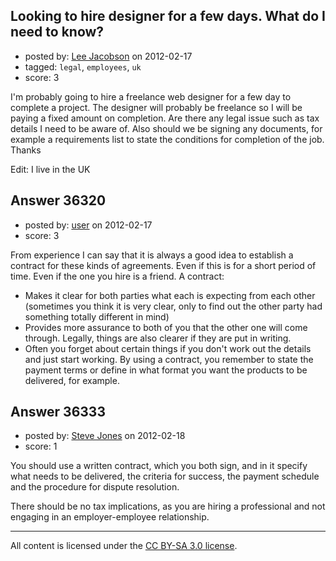 ## Looking to hire designer for a few days. What do I need to know?

- posted by: [Lee Jacobson](https://stackexchange.com/users/-1/16493-lee-jacobson) on 2012-02-17
- tagged: `legal`, `employees`, `uk`
- score: 3

I'm probably going to hire a freelance web designer for a few day to complete a project. The designer will probably be freelance so I will be paying a fixed amount on completion. Are there any legal issue such as tax details I need to be aware of. Also should we be signing any documents, for example a requirements list to state the conditions for completion of the job. Thanks

Edit: I live in the UK


## Answer 36320

- posted by: [user](https://stackexchange.com/users/-1/16441-user) on 2012-02-17
- score: 3

From experience I can say that it is always a good idea to establish a contract for these kinds of agreements. Even if this is for a short period of time. Even if the one you hire is a friend. A contract:

- Makes it clear for both parties what each is expecting from each other (sometimes you think it is very clear, only to find out the other party had something totally different in mind)
- Provides more assurance to both of you that the other one will come through. Legally, things are also clearer if they are put in writing.
- Often you forget about certain things if you don't work out the details and just start working. By using a contract, you remember to state the payment terms or define in what format you want the products to be delivered, for example. 



## Answer 36333

- posted by: [Steve Jones](https://stackexchange.com/users/-1/12985-steve-jones) on 2012-02-18
- score: 1

You should use a written contract, which you both sign, and in it specify what needs to be delivered, the criteria for success, the payment schedule and the procedure for dispute resolution.

There should be no tax implications, as you are hiring a professional and not engaging in an employer-employee relationship.



---

All content is licensed under the [CC BY-SA 3.0 license](https://creativecommons.org/licenses/by-sa/3.0/).
